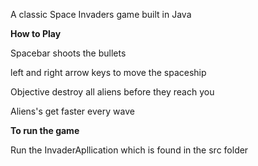 A classic Space Invaders game built in Java

**How to Play**

Spacebar shoots the bullets

left and right arrow keys to move the spaceship

Objective destroy all aliens before they reach you

Aliens's get faster every wave

**To run the game**

Run the InvaderApllication which is found in the src folder
